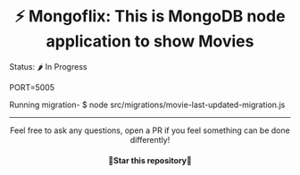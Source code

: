 ### <h1 align="center"> :zap: Mongoflix: This is MongoDB node application to show Movies</h1>

Status: 🌶️ In Progress

PORT=5005

Running migration- $ node src/migrations/movie-last-updated-migration.js


---

<div align="center">
  Feel free to ask any questions, open a PR if you feel something can be done differently!
  <h4 align="center">🌟Star this repository🌟</h4>
</div>
